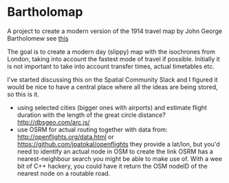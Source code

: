 # Bartholomap
A project to create a modern version of the 1914 travel map by John George Bartholomew see [this](http://www.telegraph.co.uk/travel/travelnews/12027166/What-travelling-was-like-100-years-ago.html)

The goal is to create a modern day (slippy) map with the isochrones from London, taking into account the fastest mode of travel if possible. Initially it is not important to take into account transfer times, actual timetables etc.

I've started discussing this on the Spatial Community Slack and I figured it would be nice to have a central place where all the ideas are being stored, so this is it.

 * using selected cities (bigger ones with airports) and estimate flight duration with the length of the great circle distance? http://dbsgeo.com/arc.js/
 * use OSRM for actual routing together with data from: http://openflights.org/data.html or https://github.com/jpatokal/openflights they provide a lat/lon, but you'd need to identify an actual node in OSM to create the link OSRM has a nearest-neighbour search you might be able to make use of.  With a wee bit of C++ hackery, you could have it return the OSM nodeID of the nearest node on a routable road.
